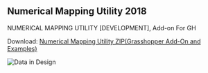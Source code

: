 ## Numerical Mapping Utility 2018

NUMERICAL MAPPING UTILITY [DEVELOPMENT], Add-on For GH

Download: [Numerical Mapping Utility ZIP(Grasshopper Add-On and Examples)](https://www.food4rhino.com/app/numerical-mapping-utility)

![Data in Design](https://namjulee.github.io/njs-lab-public/project/2018-nmu-development/2018-nmu-development.jpg)